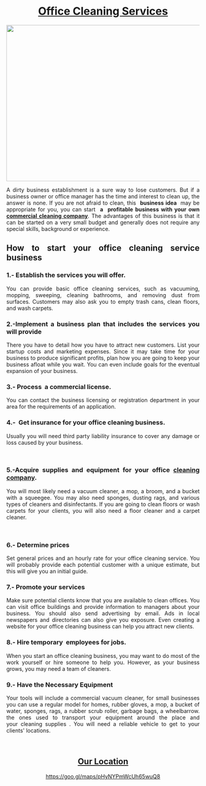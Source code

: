 <h1 style="text-align: center;" align="justify"><a href="https://www.clean-group.com.au/sydney/">Office Cleaning Services</a></h1>
<p align="justify"><a href="https://www.clean-group.com.au/sydney/"><img style="display: block; margin-left: auto; margin-right: auto;" src="https://media.istockphoto.com/photos/gym-disinfection-and-healthcare-man-in-white-protection-suit-and-picture-id1265473602?k=20&amp;m=1265473602&amp;s=612x612&amp;w=0&amp;h=ovJREq3zq8uIRocovZjyvhiBMMkm-pDJlwTodAYTK_s=" alt="" width="612" height="408" /></a></p>
<p style="text-align: justify;">A dirty business establishment is a sure way to lose customers.&nbsp;But if a business owner or office manager has the time and interest to clean up, the answer is none.&nbsp;If you are not afraid to clean, this&nbsp;&nbsp;<strong>business idea&nbsp;</strong>&nbsp;may be appropriate for you, you can start&nbsp;&nbsp;<strong>a&nbsp;</strong>&nbsp;<strong>profitable&nbsp;</strong><strong>business&nbsp;</strong><strong>with your own <a href="https://covid-cleaners-sydney.netlify.app/">commercial cleaning company</a></strong>.&nbsp;<span class="">The advantages of this business is that it can be started on a very small budget and generally does not require any special skills, background or experience.</span></p>
<h2 style="text-align: justify;">How to start your office cleaning service business</h2>
<div id="section-2" class="section" style="text-align: justify;">
<h3><span id="1-_Establece_los_servicios_que_ofreceras" class="ez-toc-section"></span>1.- Establish the services you will offer.</h3>
<p>You can provide basic office cleaning services, such as vacuuming, mopping, sweeping, cleaning bathrooms, and removing dust from surfaces.&nbsp;Customers may also ask you to empty trash cans, clean floors, and wash carpets.</p>
</div>
<h3 style="text-align: justify;"><span id="2-Implementa_un_plan_de_negocios_que_incluya_los_servicios_que_brindaras" class="ez-toc-section"></span>2.-Implement a business plan that includes the services you will provide</h3>
<p style="text-align: justify;">There you have to detail how you have to attract new customers.&nbsp;List your startup costs and marketing expenses.&nbsp;Since it may take time for your business to produce significant profits, plan how you are going to keep your business afloat while you wait.&nbsp;You can even include goals for the eventual expansion of your business.</p>
<h3 style="text-align: justify;"><span id="3-_Tramita_una_licencia_comercial" class="ez-toc-section"></span><span class="stepNum">3.- Process&nbsp;</span>&nbsp;a commercial license.</h3>
<p style="text-align: justify;">You can contact the business licensing or registration department in your area for the requirements of an application.</p>
<h3 style="text-align: justify;"><span id="4-_Obten_un_seguro_para_tu_negocio_de_limpieza_de_oficinas" class="ez-toc-section"></span><span class="stepNum">4.-&nbsp;</span>&nbsp;Get insurance for your office cleaning business.</h3>
<div id="section-5" class="section" style="text-align: justify;">
<p>Usually you will need third party liability insurance to cover any damage or loss caused by your business.</p>
<div>&nbsp;</div>
</div>
<h3 style="text-align: justify;"><span id="5-Adquiere_suministros_y_equipos_para_tu_compania_de_limpieza_de_oficinas" class="ez-toc-section"></span><span class="stepNum">5.-Acquire</span>&nbsp;supplies and equipment for your office <a href="https://blogspots.oss-us-west-1.aliyuncs.com/Why-is-COVID-Cleaning-Important-in_Sydney.html">cleaning company</a>.</h3>
<div id="section-6" class="section" style="text-align: justify;">
<p>You will most likely need a vacuum cleaner, a mop, a broom, and a bucket with a squeegee.&nbsp;You may also need sponges, dusting rags, and various types of cleaners and disinfectants.&nbsp;If you are going to clean floors or wash carpets for your clients, you will also need a floor cleaner and a carpet cleaner.</p>
<div>&nbsp;</div>
</div>
<h3 style="text-align: justify;"><span id="6-_Determina_precios" class="ez-toc-section"></span><span class="stepNum">6.- Determine prices</span></h3>
<div id="section-7" class="section" style="text-align: justify;">
<p>Set general prices and an hourly rate for your office cleaning service.&nbsp;You will probably provide each potential customer with a unique estimate, but this will give you an initial guide.</p>
</div>
<h3 style="text-align: justify;"><span id="7-_Promociona_tus_servicios" class="ez-toc-section"></span><span class="stepNum"><span class="">7.- Promote your services</span></span></h3>
<div id="section-8" class="section" style="text-align: justify;">
<p>Make sure potential clients know that you are available to clean offices.&nbsp;You can visit office buildings and provide information to managers about your business.&nbsp;You should also send advertising by email.&nbsp;Ads in local newspapers and directories can also give you exposure.&nbsp;Even creating a website for your office cleaning business can help you attract new clients.</p>
</div>
<h3 style="text-align: justify;"><span id="8-_Contrata_empleados_eventuales_por_trabajos" class="ez-toc-section"></span><span class="stepNum">8.-</span>&nbsp;Hire&nbsp;<span class="stepNum">temporary&nbsp;</span>&nbsp;employees for jobs.</h3>
<p style="text-align: justify;">When you start an office cleaning business, you may want to do most of the work yourself or hire someone to help you.&nbsp;However, as your business grows, you may need a team of cleaners.</p>
<h3 style="text-align: justify;"><span id="9-_Contar_con_el_Equipo_Necesario" class="ez-toc-section"></span><strong>9.- Have the Necessary Equipment</strong></h3>
<p style="text-align: justify;"><span class="">Your tools will include a commercial vacuum cleaner, for small businesses you can use a regular model for homes, rubber gloves, a mop, a bucket of water, sponges, rags, a rubber scrub roller, garbage bags, a wheelbarrow. the ones used to transport your equipment around the place and your&nbsp;</span><span class="">cleaning supplies</span><span class="">&nbsp;.&nbsp;</span>You will need a reliable vehicle to get to your clients' locations.</p>
<p style="text-align: justify;">&nbsp;</p>
<h2 style="text-align: center;"><span style="text-decoration: underline;">Our Location</span></h2>
<p style="text-align: center;"><a href="https://goo.gl/maps/pHyNYPmWcUh65wuQ8"><span style="text-decoration: underline;">https://goo.gl/maps/pHyNYPmWcUh65wuQ8</span></a></p>
